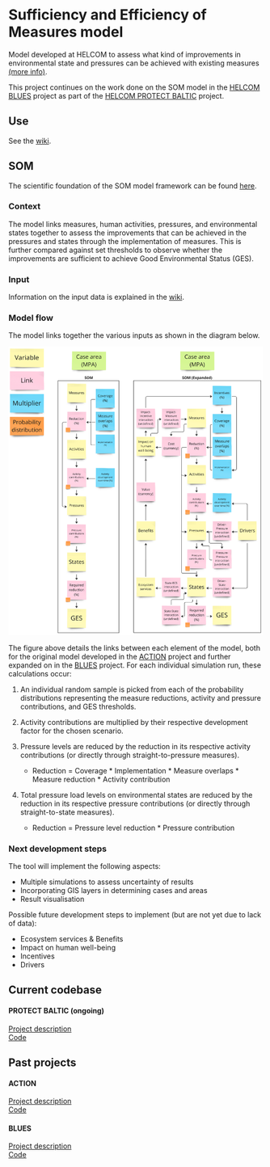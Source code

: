 # Sufficiency and Efficiency of Measures model

Model developed at HELCOM to assess what kind of improvements in environmental state and pressures can be achieved with existing measures [(more info)](https://helcom.fi/baltic-sea-action-plan/som/).

This project continues on the work done on the SOM model in the [HELCOM BLUES](https://github.com/helcomsecretariat/SOM/tree/main/legacy/helcom_blues) project as part of the [HELCOM PROTECT BALTIC](https://protectbaltic.eu/) project. 

## Use

See the [wiki](https://helcomsecretariat.github.io/SOM/guide/using-the-tool).

## SOM

The scientific foundation of the SOM model framework can be found [here](https://helcom.fi/baltic-sea-action-plan/som/).

### Context

The model links measures, human activities, pressures, and environmental states together to assess the improvements that can be achieved in the pressures and states through the implementation of measures. This is further compared against set thresholds to observe whether the improvements are sufficient to achieve Good Environmental Status (GES). 

### Input

Information on the input data is explained in the [wiki](https://helcomsecretariat.github.io/SOM/guide/input-data).

### Model flow

The model links together the various inputs as shown in the diagram below.

![som-model-flowchart](som_model_flow.png)

The figure above details the links between each element of the model, both for the original model developed in the [ACTION](https://helcom.fi/helcom-at-work/projects/action/) project and further expanded on in the [BLUES](https://helcom.fi/helcom-at-work/projects/blues/) project. For each individual simulation run, these calculations occur:

1. An individual random sample is picked from each of the probability distributions representing the measure reductions, activity and pressure contributions, and GES thresholds.

2. Activity contributions are multiplied by their respective development factor for the chosen scenario.

3. Pressure levels are reduced by the reduction in its respective activity contributions (or directly through straight-to-pressure measures).
    - Reduction = Coverage * Implementation * Measure overlaps * Measure reduction * Activity contribution

4. Total pressure load levels on environmental states are reduced by the reduction in its respective pressure contributions (or directly through straight-to-state measures).
    - Reduction = Pressure level reduction * Pressure contribution

### Next development steps

The tool will implement the following aspects:

- Multiple simulations to assess uncertainty of results
- Incorporating GIS layers in determining cases and areas
- Result visualisation

Possible future development steps to implement (but are not yet due to lack of data):

- Ecosystem services & Benefits
- Impact on human well-being
- Incentives
- Drivers

## Current codebase

#### PROTECT BALTIC (ongoing)

[Project description](https://helcom.fi/helcom-at-work/projects/protect-baltic/)  
[Code](/src)

## Past projects

#### ACTION

[Project description](https://helcom.fi/helcom-at-work/projects/action/)  
[Code](/legacy/helcom_action)

#### BLUES

[Project description](https://helcom.fi/helcom-at-work/projects/blues/)  
[Code](/legacy/helcom_blues)
